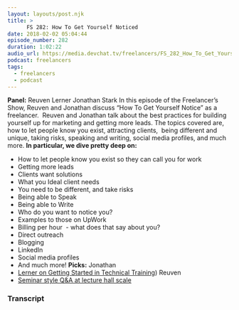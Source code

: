 ```yaml
---
layout: layouts/post.njk
title: >
      FS 282: How To Get Yourself Noticed
date: 2018-02-02 05:04:44
episode_number: 282
duration: 1:02:22
audio_url: https://media.devchat.tv/freelancers/FS_282_How_To_Get_Yourself_Noticed.mp3
podcast: freelancers
tags: 
  - freelancers
  - podcast
---
```


 **Panel:** Reuven Lerner Jonathan Stark In this episode of the Freelancer’s Show, Reuven and Jonathan discuss “How To Get Yourself Notice” as a freelancer.&nbsp; Reuven and Jonathan talk about the best practices for building yourself up for marketing and getting more leads. The topics covered are, how to let people know you exist, attracting clients,&nbsp; being different and unique, taking risks, speaking and writing, social media profiles, and much more. **In particular, we dive pretty deep on:&nbsp;**
- How to let people know you exist so they can call you for work
- Getting more leads
- Clients want solutions
- What you Ideal client needs
- You need to be different, and take risks
- Being able to Speak
- Being able to Write
- Who do you want to notice you?
- Examples to those on UpWork
- Billing per hour&nbsp; - what does that say about you?
- Direct outreach
- Blogging
- LinkedIn
- Social media profiles
- And much more!
**Picks:** Jonathan
- [Lerner on Getting Started in Technical Training](https://philipmorganconsulting.com/dev-shop-marketing-briefings/dsmb-reuven-lerner-on-getting-started-in-technical-training/))
Reuven
- [Seminar style Q&A at lecture hall scale](https://www.podia.com/)


### Transcript


